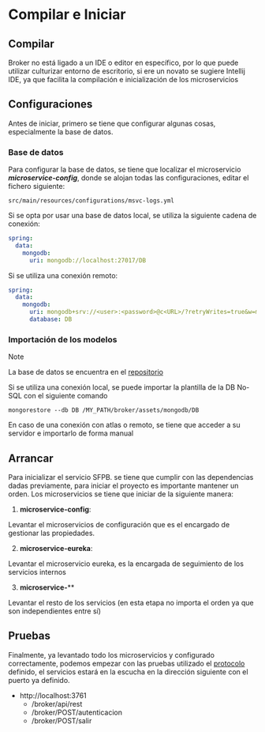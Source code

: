 # Compilar e Iniciar

## Compilar

Broker no está ligado a un IDE o editor en específico, por lo que puede utilizar culturizar 
entorno de escritorio, si ere un novato se sugiere Intellij IDE, ya que facilita la compilación 
e inicialización de los microservicios

## Configuraciones

Antes de iniciar, primero se tiene que configurar algunas cosas, especialmente la base de datos.

### Base de datos

Para configurar la base de datos, se tiene que localizar el microservicio _**microservice-config**_, 
donde se alojan todas las configuraciones, editar el fichero siguiente:

```
src/main/resources/configurations/msvc-logs.yml
```

Si se opta por usar una base de datos local, se utiliza la siguiente cadena de conexión:

```yaml
spring:
  data:
    mongodb:
      uri: mongodb://localhost:27017/DB
```

Si se utiliza una conexión remoto:

```yaml
spring:
  data:
    mongodb:
      uri: mongodb+srv://<user>:<password>@c<URL>/?retryWrites=true&w=majority&appName=Cluster0
      database: DB
```

### Importación de los modelos

> [!NOTE]  
> La base de datos se encuentra en el [repositorio](../mongodb/DB)


Si se utiliza una conexión local, se puede importar la plantilla de la DB No-SQL con el siguiente comando
```shell
mongorestore --db DB /MY_PATH/broker/assets/mongodb/DB
```

En caso de una conexión con atlas o remoto, se tiene que acceder a su servidor e importarlo de forma manual


## Arrancar

Para inicializar el servicio SFPB. se tiene que cumplir con las dependencias dadas previamente, 
para iniciar el proyecto es importante mantener un orden. Los microservicios se tiene que iniciar de la siguiente manera:

1. **microservice-config**: 

Levantar el microservicios de configuración que es el encargado de 
gestionar las propiedades.

2. **microservice-eureka**:

Levantar el microservicio eureka, es la encargada de seguimiento de los 
servicios internos

3. **microservice-**** 

Levantar el resto de los servicios (en esta etapa no importa el orden ya que son independientes 
entre sí)

## Pruebas

Finalmente, ya levantado todo los microservicios y configurado correctamente, podemos empezar 
con las pruebas utilizado el [protocolo](PROTOCOLO.md) definido, el servicios estará en la escucha en la 
dirección siguiente con el puerto ya definido.

* http://localhost:3761
  * /broker/api/rest
  * /broker/POST/autenticacion
  * /broker/POST/salir


